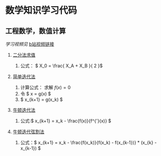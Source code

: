 # 数学知识学习代码

## 工程数学，数值计算

*学习视频见* [b站视频链接](https://www.bilibili.com/video/BV1PE411t7as?p=3&spm_id_from=pageDriver)

1. [二分法求值](code/EngineeringMath/dichotomy.py)

   1. 公式： $ X_0 = \frac{ X_A + X_B }{ 2 }$
2. [简单迭代法](code/EngineeringMath/easyIterator.py)

   1. 计算公式： 求解 $f(x) = 0$
   2. 令 $ x = g(x) $
   3. $ x_{k+1} = g(x_k) $
3. [牛顿迭代法](code/EngineeringMath/newtonIterator.py)

   1. 公式:$ x_{k+1} = x_k - \frac{f(x)}{f^{'}(x)} $
4. [牛顿迭代弦割法](code/EngineeringMath/newtonCutIterator.py)

   1. 公式：$ x_{k+1} = x_k - \frac{f(x_k)}{f(x_k) - f(x_{k-1})} * (x_{k} - x_{k-1}) $

